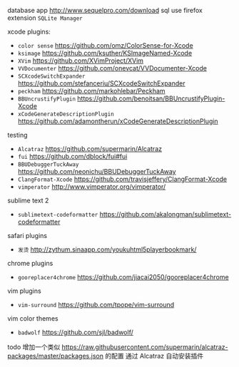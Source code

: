 
database app
http://www.sequelpro.com/download
sql use firefox extension ```SQLite Manager```


xcode plugins: 
* `color sense` https://github.com/omz/ColorSense-for-Xcode
* `ksimage` https://github.com/ksuther/KSImageNamed-Xcode
* `XVim` https://github.com/XVimProject/XVim
* `VVDocumenter` https://github.com/onevcat/VVDocumenter-Xcode
* `SCXcodeSwitchExpander` https://github.com/stefanceriu/SCXcodeSwitchExpander
* `peckham` https://github.com/markohlebar/Peckham
* `BBUncrustifyPlugin` https://github.com/benoitsan/BBUncrustifyPlugin-Xcode
* `xCodeGenerateDescriptionPlugin` https://github.com/adamontherun/xCodeGenerateDescriptionPlugin

testing
* `Alcatraz` https://github.com/supermarin/Alcatraz
* `fui` https://github.com/dblock/fui#fui
* `BBUDebuggerTuckAway` https://github.com/neonichu/BBUDebuggerTuckAway
* `ClangFormat-Xcode` https://github.com/travisjeffery/ClangFormat-Xcode 
* `vimperator` http://www.vimperator.org/vimperator/  

sublime text 2
* `sublimetext-codeformatter` https://github.com/akalongman/sublimetext-codeformatter

safari plugins
* `发烫` http://zythum.sinaapp.com/youkuhtml5playerbookmark/

chrome plugins
* `gooreplacer4chrome` https://github.com/jiacai2050/gooreplacer4chrome

vim plugins
* `vim-surround` https://github.com/tpope/vim-surround

vim color themes
* `badwolf` https://github.com/sjl/badwolf/

todo 
增加一个类似
https://raw.githubusercontent.com/supermarin/alcatraz-packages/master/packages.json
的配置 通过 Alcatraz 自动安装插件
